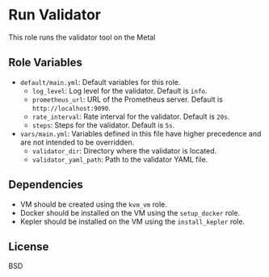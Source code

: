 Run Validator
==============

This role runs the validator tool on the Metal

Role Variables
--------------

- `default/main.yml`:
  Default variables for this role.
  - `log_level`: Log level for the validator. Default is `info`.
  - `prometheus_url`: URL of the Prometheus server. Default is `http://localhost:9090`.
  - `rate_interval`: Rate interval for the validator. Default is `20s`.
  - `steps`: Steps for the validator. Default is `5s`.
- `vars/main.yml`:
  Variables defined in this file have higher precedence and are not intended to be overridden.
  - `validator_dir`: Directory where the validator is located.
  - `validator_yaml_path`: Path to the validator YAML file.

Dependencies
------------

- VM should be created using the `kvm_vm` role.
- Docker should be installed on the VM using the `setup_docker` role.
- Kepler should be installed on the VM using the `install_kepler` role.

License
-------

BSD
